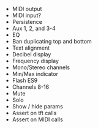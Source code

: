 - MIDI output
- MIDI input?
- Persistence
- Aux 1, 2, and 3-4
- EQ
- Ban duplicating top and bottom
- Text alignment
- Decibel display
- Frequency display
- Mono/Stereo channels
- Min/Max indicator
- Flash ES9
- Channels 8-16
- Mute
- Solo
- Show / hide params
- Assert on tft calls
- Assert on MIDI calls